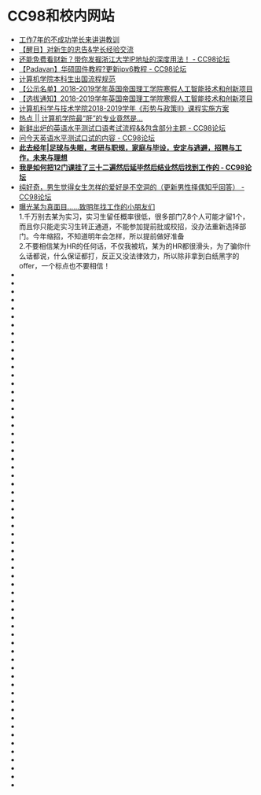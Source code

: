 # CC98和校内网站
*   [工作7年的不成功学长来讲讲教训](https://www.cc98.org/topic/4742688)
*   [【醒目】对新生的忠告&学长经验交流](https://www.cc98.org/topic/2754389)
*   [还能免费看财新？带你发掘浙江大学IP地址的深度用法！ - CC98论坛](https://www.cc98.org/topic/4817827/1)
*   [【Padavan】华硕固件教程?更新ipv6教程 - CC98论坛](https://www.cc98.org/topic/4656758)
*   [计算机学院本科生出国流程规范](http://cspo.zju.edu.cn/redir.php?catalog_id=712980&object_id=726875)
*   [【公示名单】2018-2019学年英国帝国理工学院寒假人工智能技术和创新项目](http://bksy.zju.edu.cn/dwjlfwpt/redir.php?catalog_id=1076521&object_id=1177221)
*   [【选拔通知】2018-2019学年英国帝国理工学院寒假人工智能技术和创新项目](http://bksy.zju.edu.cn/dwjlfwpt/redir.php?catalog_id=1076521&object_id=1176422)
*   [计算机科学与技术学院2018-2019学年《形势与政策Ⅱ》课程实施方案](http://cspo.zju.edu.cn/redir.php?catalog_id=712941&object_id=723681)
*   [热点 || 计算机学院最“肝”的专业竟然是...](https://mp.weixin.qq.com/s?__biz=MzA3NDk4NzA0MQ==&mid=2650484948&idx=1&sn=c3913583713d2309b44ffd8911079032&chksm=8778f39ab00f7a8cef29677ad74e7c4ca89872f973819adbc6d5f229db67799f77a33a8b9fd5&mpshare=1&scene=23&srcid=0113toWEXUlNgShDDt4XTetD#rd)
*   [新鲜出炉的英语水平测试口语考试流程&&包含部分主题 - CC98论坛](https://www.cc98.org/topic/4702875)
*   [问今天英语水平测试口试的内容 - CC98论坛](https://www.cc98.org/topic/4805454/1#1)
*   [**此去经年|足球与失眠，考研与职规，家庭与毕设，安定与逃避，招聘与工作，未来与理想**](https://www.cc98.org/topic/4835104)
*   [**我是如何把12门课挂了三十二遍然后延毕然后结业然后找到工作的 - CC98论坛**](https://www.cc98.org/topic/4851814/1)
*   [纯好奇，男生觉得女生怎样的爱好是不空洞的（更新男性择偶知乎回答） - CC98论坛](https://www.cc98.org/topic/4853195/1)
*   [曝光某为真面目……致明年找工作的小朋友们](http://www.cc98.org/topic/4736387/1)                 
1.千万别去某为实习，实习生留任概率很低，很多部门7,8个人可能才留1个，而且你只能走实习生转正通道，不能参加提前批或校招，没办法重新选择部门。今年缩招，不知道明年会怎样，所以提前做好准备                       
2.不要相信某为HR的任何话，不仅我被坑，某为的HR都很滑头，为了骗你什么话都说，什么保证都打，反正又没法律效力，所以除非拿到白纸黑字的offer，一个标点也不要相信！                  
*   []()
*   []()
*   []()
*   []()
*   []()
*   []()
*   []()
*   []()
*   []()
*   []()
*   []()
*   []()
*   []()
*   []()
*   []()
*   []()
*   []()
*   []()
*   []()
*   []()
*   []()
*   []()
*   []()
*   []()
*   []()
*   []()
*   []()
*   []()
*   []()
*   []()
*   []()
*   []()
*   []()
*   []()
*   []()
*   []()
*   []()
*   []()
*   []()
*   []()
*   []()
*   []()
*   []()
*   []()
*   []()
*   []()
*   []()
*   []()
*   []()
*   []()
*   []()
*   []()
*   []()
*   []()
*   []()
*   []()
*   []()
*   []()
*   []()
*   []()
*   []()
*   []()
